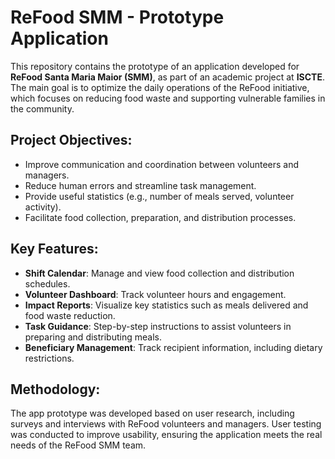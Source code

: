 # ReFood SMM - Prototype Application

This repository contains the prototype of an application developed for **ReFood Santa Maria Maior (SMM)**, as part of an academic project at **ISCTE**. The main goal is to optimize the daily operations of the ReFood initiative, which focuses on reducing food waste and supporting vulnerable families in the community.

## Project Objectives:
- Improve communication and coordination between volunteers and managers.
- Reduce human errors and streamline task management.
- Provide useful statistics (e.g., number of meals served, volunteer activity).
- Facilitate food collection, preparation, and distribution processes.

## Key Features:
- **Shift Calendar**: Manage and view food collection and distribution schedules.
- **Volunteer Dashboard**: Track volunteer hours and engagement.
- **Impact Reports**: Visualize key statistics such as meals delivered and food waste reduction.
- **Task Guidance**: Step-by-step instructions to assist volunteers in preparing and distributing meals.
- **Beneficiary Management**: Track recipient information, including dietary restrictions.

## Methodology:
The app prototype was developed based on user research, including surveys and interviews with ReFood volunteers and managers. User testing was conducted to improve usability, ensuring the application meets the real needs of the ReFood SMM team.

